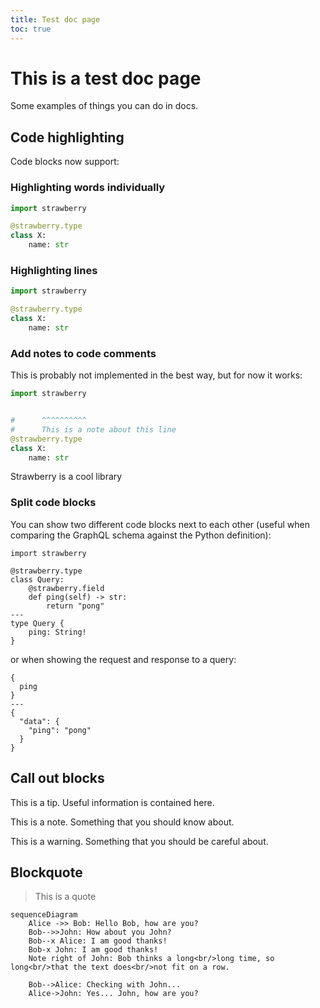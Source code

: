 ```yaml
---
title: Test doc page
toc: true
---
```


# This is a test doc page

Some examples of things you can do in docs.

## Code highlighting

Code blocks now support:

### Highlighting words individually

```python highlight=strawberry,str
import strawberry

@strawberry.type
class X:
    name: str
```

### Highlighting lines

```python lines=1-4
import strawberry

@strawberry.type
class X:
    name: str
```

### Add notes to code comments

This is probably not implemented in the best way, but for now it works:

```python
import strawberry


#      ^^^^^^^^^^
#      This is a note about this line
@strawberry.type
class X:
    name: str
```

<CodeNotes id="info">Strawberry is a cool library</CodeNotes>

### Split code blocks

You can show two different code blocks next to each other (useful when comparing
the GraphQL schema against the Python definition):

```python+schema
import strawberry

@strawberry.type
class Query:
    @strawberry.field
    def ping(self) -> str:
        return "pong"
---
type Query {
    ping: String!
}
```

or when showing the request and response to a query:

```graphql+response
{
  ping
}
---
{
  "data": {
    "ping": "pong"
  }
}
```

## Call out blocks

<Tip>

This is a tip. Useful information is contained here.

</Tip>

<Note>

This is a note. Something that you should know about.

</Note>

<Warning>

This is a warning. Something that you should be careful about.

</Warning>

## Blockquote

> This is a quote

```mermaid
sequenceDiagram
    Alice ->> Bob: Hello Bob, how are you?
    Bob-->>John: How about you John?
    Bob--x Alice: I am good thanks!
    Bob-x John: I am good thanks!
    Note right of John: Bob thinks a long<br/>long time, so long<br/>that the text does<br/>not fit on a row.

    Bob-->Alice: Checking with John...
    Alice->John: Yes... John, how are you?
```
